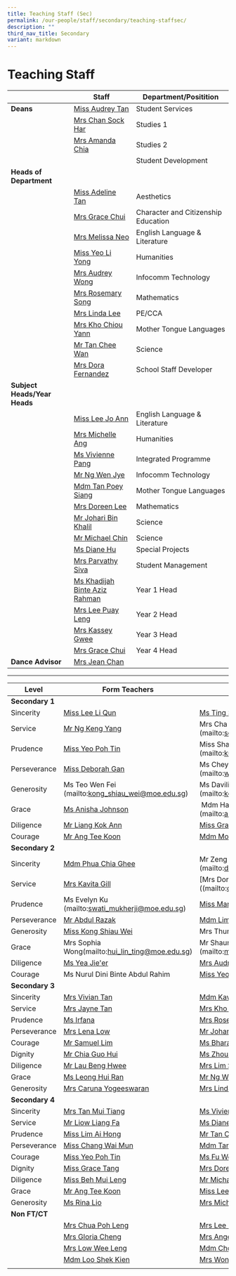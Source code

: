 ```yaml
---
title: Teaching Staff (Sec)
permalink: /our-people/staff/secondary/teaching-staffsec/
description: ""
third_nav_title: Secondary
variant: markdown
---
```

# **Teaching Staff**

|  	| Staff 	| Department/Positition 	|
|---	|---	|---	|
| **Deans** | [Miss Audrey Tan](mailto:tan_lee_lian_audrey@moe.edu.sg) | Student Services |
| | [Mrs Chan Sock Har](mailto:lim_sock_har@moe.edu.sg) | Studies 1 |
| | [Mrs Amanda Chia](mailto:Amanda_Sim@moe.edu.sg) | Studies 2 | 
| |  | Student Development |
| **Heads of Department** | | | | 
| | [Miss Adeline Tan](mailto:tan_li_jen_adeline@moe.edu.sg) | Aesthetics |
| | [Mrs Grace Chui](mailto:grace_tan_kok_eng@moe.edu.sg) | Character and Citizenship Education |
| | [Mrs Melissa Neo](mailto:melissa_neo-ang@moe.edu.sg) | English Language & Literature |
| | [Miss Yeo Li Yong](mailto:Yeo_li_yong@moe.edu.sg) | Humanities |
| | [Mrs Audrey Wong](mailto:tan_mei_ling_audrey@moe.edu.sg) | Infocomm Technology |
| | [Mrs Rosemary Song](mailto:rosemary_tang@moe.edu.sg) | Mathematics |
|  | [Mrs Linda Lee](mailto:khoo_beng_gek_linda@moe.edu.sg) | PE/CCA |
| | [Mrs Kho Chiou Yann](mailto:lim_chiou_yann@moe.edu.sg) | Mother Tongue Languages |
| | [Mr Tan Chee Wan](mailto:tan_chee_wan@moe.edu.sg) | Science |
| | [Mrs Dora Fernandez](mailto:dora_maria_choo@moe.edu.sg) | School Staff Developer |
| **Subject Heads/Year Heads** | | 
| | [Miss Lee Jo Ann](mailto:lee_jo_ann@moe.edu.sg) | English Language & Literature |
| | [Mrs Michelle Ang](mailto:Ng_mei_yin_michelle@moe.edu.sg) | Humanities |
| | [Ms Vivienne Pang](mailto:pang_kailing_vivienne@moe.edu.sg) | Integrated Programme |
| | [Mr Ng Wen Jye](mailto:Ng_wen_jye@moe.edu.sg) | Infocomm Technology |
| | [Mdm Tan Poey Siang](mailto:tan_poey_siang@moe.edu.sg) | Mother Tongue Languages |
| | [Mrs Doreen Lee](mailto:lau_ying_ying@moe.edu.sg) | Mathematics |
| | [Mr Johari Bin Khalil](mailto:johari_khalil@moe.edu.sg) | Science |
| | [Mr Michael Chin](mailto:chin_sian_woon_michael@moe.edu.sg) | Science |
| | [Ms Diane Hu](mailto:hu_yu_hua_diane@moe.edu.sg) | Special Projects |
| | [Mrs Parvathy Siva](mailto:parvathy_vegadasalam@moe.edu.sg) | Student Management |
| | [Ms Khadijah Binte Aziz Rahman](mailto:khadijah_aziz_rahman@moe.edu.sg) | Year 1 Head |
| | [Mrs Lee Puay Leng](mailto:ong_puay_leng@moe.edu.sg) | Year 2 Head |
| | [Mrs Kassey Gwee](mailto:kassey_heng@moe.edu.sg) | Year 3 Head |
| | [Mrs Grace Chui](mailto:grace_tan_kok_eng@moe.edu.sg) | Year 4 Head |
| **Dance Advisor** | [Mrs Jean Chan](mailto:Jean_Chan@moe.edu.sg) |

--------------------------------------------------------------------


| Level 	| Form Teachers 	| Co-Form Teachers 	|
|---	|---	|---	|
| **Secondary 1** |     |     | 
|Sincerity | [Miss Lee Li Qun](mailto:lee_li_qun@moe.edu.sg) | [Ms Ting Shi Yun](mailto:ting_shi_yun@moe.edu.sg)  |
|Service | [Mr Ng Keng Yang](mailto:ng_keng_yang@moe.edu.sg) | Mrs Cha Wai Mun (mailto:soo_kia_yong@moe.edu.sg) |
| Prudence | [Miss Yeo Poh Tin](mailto:yeo_poh_tin@moe.edu.sg) | Miss Shahidna (mailto:ku_yin_ling_evelyn_a@moe.edu.sg)|
| Perseverance | [Miss Deborah Gan](mailto:deborah_gan_li_chuen@moe.edu.sg)  | Ms Cheyanne Koh (mailto:wong_wai_mun_a@moe.edu.sg)  |
| Generosity | Ms Teo Wen Fei (mailto:kong_shiau_wei@moe.edu.sg) | Ms Davilia Koh (mailto:koh_kaddy@moe.edu.sg) |
| Grace | [Ms Anisha Johnson](mailto:anisha_anne_johnson@moe.edu.sg) |  Mdm Hartini Bte Hassan (mailto:anisha_anne_johnson@moe.edu.sg) |
| Diligence | [Mr Liang Kok Ann](mailto:liang_kok_ann@moe.edu.sg) | [Miss Grace Tang](mailto:grace_tang@moe.edu.sg)  |
| Courage | [Mr Ang Tee Koon](mailto:ang_tee_koon@moe.edu.sg) | [Mdm Mo Fengling](mailto:mo_feng_ling@moe.edu.sg) |
| **Secondary 2** |    |    | 
| Sincerity | [Mdm Phua Chia Ghee](mailto:phua_chia_ghee@moe.edu.sg) | Mr Zeng Wei (mailto:dora_maria_choo@moe.edu.sg) |
| Service | [Mrs Kavita Gill](mailto:kavita_deep_kaur_hundal@moe.edu.sg) | [Mrs Dora Fernandez (YH)]((mailto:dora_maria_choo@moe.edu.sg) |
| Prudence | Ms Evelyn Ku (mailto:swati_mukherji@moe.edu.sg) | [Miss Maryanty Mohtar](mailto:maryanty_mohtar@moe.edu.sg) |
| Perseverance | [Mr Abdul Razak](mailto:abdul_razak@moe.edu.sg) | [Mdm Lim Chan Ching](mailto:lim_chan_ching@moe.edu.sg) |
| Generosity | [Miss Kong Shiau Wei ](mailto:kong_shiau_wei@moe.edu.sg) | Mrs Thurai |
| Grace | Mrs Sophia Wong(mailto:hui_lin_ting@moe.edu.sg) | Mr Shaun Ho (mailto:mo_feng_ling@moe.edu.sg) |
| Diligence | [Ms Yea Jie'er](mailto:yea_jier@moe.edu.sg) | [Mrs Audrey Wong](mailto:tan_mei_ling_audrey@moe.edu.sg) |
| Courage | Ms Nurul Dini Binte Abdul Rahim | [Miss Yeo Li Yong](mailto:yeo_li_yong@moe.edu.sg) |
| **Secondary 3** |     |      | 
|Sincerity | [Mrs Vivian Tan](mailto:low_vivian@moe.edu.sg) | [Mdm Kavita Hundal](mailto:kavita_deep_kaur_hundal@moe.edu.sg) |
| Service | [Mrs Jayne Tan](mailto:jayne_ruth_lim_ying@moe.edu.sg) | [Mrs Kho Chiou Yann](mailto:lim_chiou_yann@moe.edu.sg) |
| Prudence | [Ms Irfana](mailto:irfana_begum_shaik_fareed@moe.edu.sg) | [Mrs Rosemay Song](mailto:rosemary_tang@moe.edu.sg) |
| Perseverance | [Mrs Lena Low](mailto:lena_lim_a@moe.edu.sg) | [Mr Johari Khalil](mailto:johari_khalil@moe.edu.sg) |
| Courage | [Mr Samuel Lim](mailto:lim_ting_lih@moe.edu.sg) | [Ms Bharathy](mailto:vijayabharathy_veeravarman@moe.edu.sg) [Mrs Melissa Neo](mailto:melissa_neo-ang@moe.edu.sg) |
| Dignity | [Mr Chia Guo Hui](mailto:chia_guo_hui@moe.edu.sg) | [Ms Zhou Liang](mailto:zhou_liang@moe.edu.sg) |
| Diligence | [Mr Lau Beng Hwee](mailto:lau_beng_hwee@moe.edu.sg) | [Mrs Lim Siew Joo](mailto:heng_siew_joo@moe.edu.sg) |
| Grace | [Ms Leong Hui Ran](mailto:leong_hui_ran@moe.edu.sg) | [Mr Ng Wen Jye](mailto:ng_wen_jye@moe.edu.sg) |
| Generosity | [Mrs Caruna Yogeeswaran](mailto:caruna_sothi@moe.edu.sg) | [Mrs Linda Lee](mailto:khoo_beng_gek_linda@moe.edu.sg) |
| **Secondary 4** |    |    |    
| Sincerity | [Mrs Tan Mui Tiang](mailto:lim_mui_tiang@moe.edu.sg) | [Ms Vivienne Pang](mailto:pang_kailing_vivienne@moe.edu.sg) |
| Service | [Mr Liow Liang Fa](mailto:liow_liang_fa@moe.edu.sg) | [Ms Diane Hu](mailto:hu_yu_hua_diane@moe.edu.sg) |
| Prudence | [Miss Lim Ai Hong](mailto:lim_ai_hong@moe.edu.sg) | [Mr Tan Chee Wan](mailto:tan_chee_wan@moe.edu.sg) |
| Perseverance | [Miss Chang Wai Mun](mailto:chang_wai_mun@moe.edu.sg) | [Mdm Tan Poey Siang](mailto:tan_poey_siang@moe.edu.sg) |
| Courage | [Miss Yeo Poh Tin](mailto:yeo_poh_tin@moe.edu.sg) | [Ms Fu Wei](mailto:fu_wei@moe.edu.sg) |
| Dignity | [Miss Grace Tang](mailto:grace_tang@moe.edu.sg) | [Mrs Doreen Lee](mailto:lau_ying_ying@moe.edu.sg) |
| Diligence | [Miss Beh Mui Leng](mailto:beh_mui_leng@moe.edu.sg) | [Mr Michael Chin](mailto:chin_sian_woon_michael@moe.edu.sg)/[Mdm Noor Wahidah](mailto:noor_wahida_rusmani@moe.edu.sg) |
| Grace | [Mr Ang Tee Koon](mailto:ang_tee_koon@moe.edu.sg) | [Miss Lee Jo Ann](mailto:lee_jo_ann@moe.edu.sg) |
| Generosity | [Ms Rina Lio](mailto:lio_su-mein_rina@moe.edu.sg) | [Mrs Michelle Ang](mailto:ng_mei_yin_michelle@moe.edu.sg) |
| **Non FT/CT** |  |  |  |
|  | [Mrs Chua Poh Leng](mailto:oh_poh_leng_a@moe.edu.sg) | [Mrs Lee Puay Leng](mailto:ong_puay_leng@moe.edu.sg) |
|  | [Mrs Gloria Cheng](mailto:gloria_cheng@moe.edu.sg)    | [Mrs Angela Goh](mailto:angela_Goh@moe.edu.sg) |
|  | [Mrs Low Wee Leng](mailto:sim_wee_leng@moe.edu.sg)   | [Mdm Chong Jia Li](mailto:chong_jia_li@moe.edu.sg) |
|  | [Mdm Loo Shek Kien](mailto:loo_shek_kien@moe.edu.sg)  | [Mrs Wong Bee Ting](mailto:lim_bee_ting@moe.edu.sg) |
|   |  |
